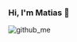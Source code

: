 ### Hi, I'm Matias 👋
![github_me](https://user-images.githubusercontent.com/50279534/108158151-177e0300-70c3-11eb-8a21-229bfc75f799.png)

<!--
**Matisantillan11/Matisantillan11** is a ✨ _special_ ✨ repository because its `README.md` (this file) appears on your GitHub profile.

Here are some ideas to get you started:

- 🔭 I’m currently working on ...
- 🌱 I’m currently learning ...
- 👯 I’m looking to collaborate on ...
- 🤔 I’m looking for help with ...
- 💬 Ask me about ...
- 📫 How to reach me: ...
- 😄 Pronouns: ...
- ⚡ Fun fact: ...
-->
